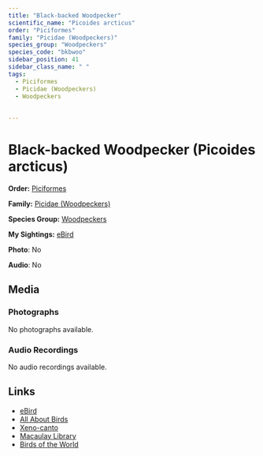 ```yaml
---
title: "Black-backed Woodpecker"
scientific_name: "Picoides arcticus"
order: "Piciformes"
family: "Picidae (Woodpeckers)"
species_group: "Woodpeckers"
species_code: "bkbwoo"
sidebar_position: 41
sidebar_class_name: " "
tags: 
  - Piciformes
  - Picidae (Woodpeckers)
  - Woodpeckers
  
  
---
```


# Black-backed Woodpecker (Picoides arcticus)

**Order:** [Piciformes](/tags/piciformes)

**Family:** [Picidae (Woodpeckers)](/tags/picidae-woodpeckers)

**Species Group:** [Woodpeckers](/tags/woodpeckers)

**My Sightings:** [eBird](https://ebird.org/lifelist?r=world&time=life&spp=bkbwoo)

**Photo**: No 

**Audio**: No

## Media
### Photographs
No photographs available.

### Audio Recordings
No audio recordings available.

## Links
* [eBird](https://ebird.org/species/bkbwoo) 
* [All About Birds](https://www.allaboutbirds.org/guide/bkbwoo) 
* [Xeno-canto](https://www.xeno-canto.org/species/picoides-arcticus) 
* [Macaulay Library](https://search.macaulaylibrary.org/catalog?taxonCode=bkbwoo&sort=rating_rank_desc)
* [Birds of the World](https://birdsoftheworld.org/bow/species/bkbwoo)
